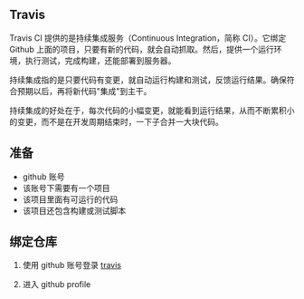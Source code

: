 ## Travis
Travis CI 提供的是持续集成服务（Continuous Integration，简称 CI）。它绑定 Github 上面的项目，只要有新的代码，就会自动抓取。然后，提供一个运行环境，执行测试，完成构建，还能部署到服务器。

持续集成指的是只要代码有变更，就自动运行构建和测试，反馈运行结果。确保符合预期以后，再将新代码"集成"到主干。

持续集成的好处在于，每次代码的小幅变更，就能看到运行结果，从而不断累积小的变更，而不是在开发周期结束时，一下子合并一大块代码。

## 准备
- github 账号
- 该账号下需要有一个项目
- 该项目里面有可运行的代码
- 该项目还包含构建或测试脚本

## 绑定仓库
1. 使用 github 账号登录 [travis](https://travis-ci.org)

2. 进入 github profile